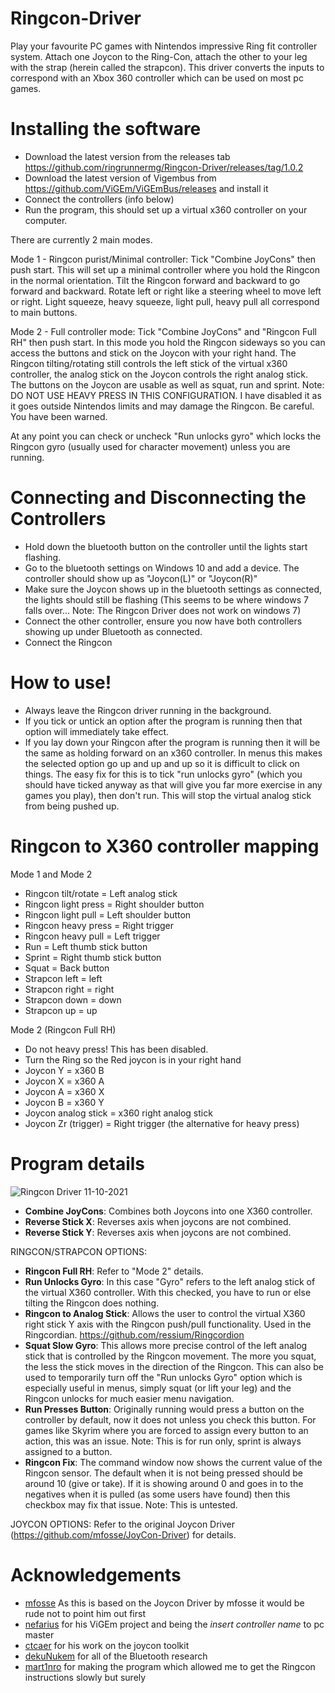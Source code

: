 # Ringcon-Driver
Play your favourite PC games with Nintendos impressive Ring fit controller system. Attach one Joycon to the Ring-Con, attach the other to your leg with the strap (herein called the strapcon). This driver converts the inputs to correspond with an Xbox 360 controller which can be used on most pc games.


# Installing the software
 * Download the latest version from the releases tab https://github.com/ringrunnermg/Ringcon-Driver/releases/tag/1.0.2
 * Download the latest version of Vigembus from https://github.com/ViGEm/ViGEmBus/releases and install it
 * Connect the controllers (info below) 
 * Run the program, this should set up a virtual x360 controller on your computer.
 
There are currently 2 main modes.

Mode 1 - Ringcon purist/Minimal controller: Tick "Combine JoyCons" then push start. This will set up a minimal controller where you hold the Ringcon in the normal orientation. Tilt the Ringcon forward and backward to go forward and backward. Rotate left or right like a steering wheel to move left or right. Light squeeze, heavy squeeze, light pull, heavy pull all correspond to main buttons.

Mode 2 - Full controller mode: Tick "Combine JoyCons" and "Ringcon Full RH" then push start. In this mode you hold the Ringcon sideways so you can access the buttons and stick on the Joycon with your right hand. The Ringcon tilting/rotating still controls the left stick of the virtual x360 controller, the analog stick on the Joycon controls the right analog stick. The buttons on the Joycon are usable as well as squat, run and sprint. Note: DO NOT USE HEAVY PRESS IN THIS CONFIGURATION. I have disabled it as it goes outside Nintendos limits and may damage the Ringcon. Be careful. You have been warned.

At any point you can check or uncheck "Run unlocks gyro" which locks the Ringcon gyro (usually used for character movement) unless you are running.

# Connecting and Disconnecting the Controllers
 * Hold down the bluetooth button on the controller until the lights start flashing.
 * Go to the bluetooth settings on Windows 10 and add a device. The controller should show up as "Joycon(L)" or "Joycon(R)"
 * Make sure the Joycon shows up in the bluetooth settings as connected, the lights should still be flashing (This seems to be where windows 7 falls over... Note: The Ringcon Driver does not work on windows 7)
 * Connect the other controller, ensure you now have both controllers showing up under Bluetooth as connected.
 * Connect the Ringcon

# How to use!
 * Always leave the Ringcon driver running in the background.
 * If you tick or untick an option after the program is running then that option will immediately take effect.
 * If you lay down your Ringcon after the program is running then it will be the same as holding forward on an x360 controller. In menus this makes the selected option go up and up and up so it is difficult to click on things. The easy fix for this is to tick "run unlocks gyro" (which you should have ticked anyway as that will give you far more exercise in any games you play), then don't run. This will stop the virtual analog stick from being pushed up. 

# Ringcon to X360 controller mapping
Mode 1 and Mode 2
 * Ringcon tilt/rotate = Left analog stick
 * Ringcon light press = Right shoulder button
 * Ringcon light pull = Left shoulder button
 * Ringcon heavy press = Right trigger
 * Ringcon heavy pull = Left trigger
 * Run = Left thumb stick button
 * Sprint = Right thumb stick button
 * Squat = Back button
 * Strapcon left = left
 * Strapcon right = right
 * Strapcon down = down
 * Strapcon up = up

Mode 2 (Ringcon Full RH)
 * Do not heavy press! This has been disabled.
 * Turn the Ring so the Red joycon is in your right hand
 * Joycon Y = x360 B
 * Joycon X = x360 A
 * Joycon A = x360 X
 * Joycon B = x360 Y
 * Joycon analog stick = x360 right analog stick
 * Joycon Zr (trigger) = Right trigger (the alternative for heavy press)

# Program details
![Ringcon Driver 11-10-2021](https://user-images.githubusercontent.com/75189281/136767391-f8424c98-34aa-4192-b659-4179aaadf7d4.png)

* **Combine JoyCons**: Combines both Joycons into one X360 controller. 
* **Reverse Stick X**: Reverses axis when joycons are not combined.
* **Reverse Stick Y**: Reverses axis when joycons are not combined.

RINGCON/STRAPCON OPTIONS:
* **Ringcon Full RH**: Refer to "Mode 2" details.
* **Run Unlocks Gyro**: In this case "Gyro" refers to the left analog stick of the virtual X360 controller. With this checked, you have to run or else tilting the Ringcon does nothing.
* **Ringcon to Analog Stick**: Allows the user to control the virtual X360 right stick Y axis with the Ringcon push/pull functionality. Used in the Ringcordian. https://github.com/ressium/Ringcordion
* **Squat Slow Gyro**: This allows more precise control of the left analog stick that is controlled by the Ringcon movement. The more you squat, the less the stick moves in the direction of the Ringcon. This can also be used to temporarily turn off the "Run unlocks Gyro" option which is especially useful in menus, simply squat (or lift your leg) and the Ringcon unlocks for much easier menu navigation.
* **Run Presses Button**: Originally running would press a button on the controller by default, now it does not unless you check this button. For games like Skyrim where you are forced to assign every button to an action, this was an issue. Note: This is for run only, sprint is always assigned to a button.
* **Ringcon Fix**: The command window now shows the current value of the Ringcon sensor. The default when it is not being pressed should be around 10 (give or take). If it is showing around 0 and goes in to the negatives when it is pulled (as some users have found) then this checkbox may fix that issue. Note: This is untested.

JOYCON OPTIONS:
Refer to the original Joycon Driver (https://github.com/mfosse/JoyCon-Driver) for details.

# Acknowledgements
- [mfosse](https://github.com/mfosse/JoyCon-Driver) As this is based on the Joycon Driver by mfosse it would be rude not to point him out first 
- [nefarius](https://github.com/ViGEm/ViGEmBus) for his ViGEm project and being the *insert controller name* to pc master
- [ctcaer](https://github.com/CTCaer/jc_toolkit) for his work on the joycon toolkit
- [dekuNukem](https://github.com/dekuNukem/Nintendo_Switch_Reverse_Engineering) for all of the Bluetooth research
- [mart1nro](https://github.com/mart1nro/joycontrol) for making the program which allowed me to get the Ringcon instructions slowly but surely

